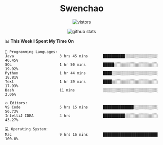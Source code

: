 <h1 align="center">Swenchao</h3>

<p align="center">
  <img src="https://visitor-badge.glitch.me/badge?page_id=Swenchao" alt="vistors" />
</p>

<p align="center">
  <img src="https://github-readme-stats.vercel.app/api?username=Swenchao&count_private=true&show_icons=true&theme=vue-dark&hide_title=true" alt="github stats" />
</p>

<!--START_SECTION:waka-->
📊 **This Week I Spent My Time On** 

```text
💬 Programming Languages: 
Java                     3 hrs 45 mins       ██████████░░░░░░░░░░░░░░░   40.45% 
SQL                      1 hr 50 mins        █████░░░░░░░░░░░░░░░░░░░░   19.92% 
Python                   1 hr 44 mins        ████░░░░░░░░░░░░░░░░░░░░░   18.81% 
Text                     1 hr 39 mins        ████░░░░░░░░░░░░░░░░░░░░░   17.93% 
Bash                     11 mins             ░░░░░░░░░░░░░░░░░░░░░░░░░   2.06%

🔥 Editors: 
VS Code                  5 hrs 15 mins       ██████████████░░░░░░░░░░░   56.73% 
IntelliJ IDEA            4 hrs               ██████████░░░░░░░░░░░░░░░   43.27%

💻 Operating System: 
Mac                      9 hrs 16 mins       █████████████████████████   100.0%

```


<!--END_SECTION:waka-->
